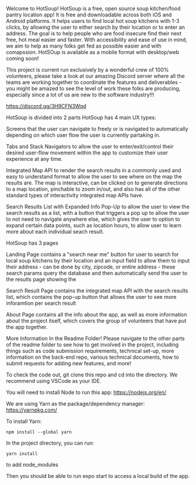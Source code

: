 Welcome to HotSoup!
HotSoup is a free, open source soup kitchen/food pantry location app! It is free and downloadable across both iOS and Android platforms. It helps users to find local hot soup kitchens with 1-3 clicks, by allowing the user to either search by their location or to enter an address. The goal is to help people who are food insecure find their next free, hot meal easier and faster. With accessibility and ease of use in mind, we aim to help as many folks get fed as possible easier and with comapssion. HotSOup is available as a mobile format with desktop/web coming soon!

This project is current run exclusively by a wonderful crew of 100% volunteers, please take a look at our amazing Discord server where all the teams are working together to coordinate the features and deliverables - you might be amazed to see the level of work these folks are producing, especially since a lot of us are new to the software industry!!!

https://discord.gg/3H9CFN3Wqd

HotSoup is divided into 2 parts
HotSoup has 4 main UX types:

Screens that the user can navigate to freely or is navigated to automatically depending on which user flow the user is currently partaking in.

Tabs and Stack Navigators to allow the user to enter/exit/control their desired user-flow movement within the app to customize their user experience at any time.

Integrated Map API to render the search results in a commonly used and easy to understand format to allow the user to see where on the map the results are. The map is interactive, can be clicked on to generate directions to a map location, pinchable to zoom in/out, and also has all of the other standard types of interactivity integrated map APIs have.

Search Results List with Expanded Info Pop-Up to allow the user to view the search results as a list, with a button that triggers a pop up to allow the user to not need to navigate anywhere else, which gives the user to option to expand certain data points, such as location hours, to allow user to learn more about each individual seach result.

HotSoup has 3 pages

Landing Page contains a "search near me" button for user to search for local soup kitchens by their location and an input field to allow them to input their address - can be done by city, zipcode, or entire address - these search params query the database and then automatically send the user to the results page showing the

Search Result Page contains the integrated map API with the search results list, which contains the pop-up button that allows the user to see more inforamtion per search result

About Page contains all the info about the app, as well as more information about the project itself, which covers the group of volunteers that have put the app together.

More Information In the Readme Folder!
Please navigate to the other parts of the readme folder to see how to get involved in the project, including things such as code submission requirements, technical set-up, more information on the back-end repo, various technical documents, how to submit requests for adding new features, and more!

To check the code out, git clone this repo and cd into the directory.
We recommend using VSCode as your IDE.

You will need to install Node to run this app: https://nodejs.org/en/

We are using Yarn as the package/dependency manager: https://yarnpkg.com/

To install Yarn:
```
npm install --global yarn
```

In the project directory, you can run:

```
yarn install
```

to add node_modules

Then you should be able to run expo start to access a local build of the app.
